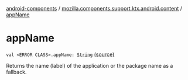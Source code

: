 [android-components](../index.md) / [mozilla.components.support.ktx.android.content](index.md) / [appName](./app-name.md)

# appName

`val <ERROR CLASS>.appName: `[`String`](https://kotlinlang.org/api/latest/jvm/stdlib/kotlin/-string/index.html) [(source)](https://github.com/mozilla-mobile/android-components/blob/master/components/support/ktx/src/main/java/mozilla/components/support/ktx/android/content/Context.kt#L39)

Returns the name (label) of the application or the package name as a fallback.

